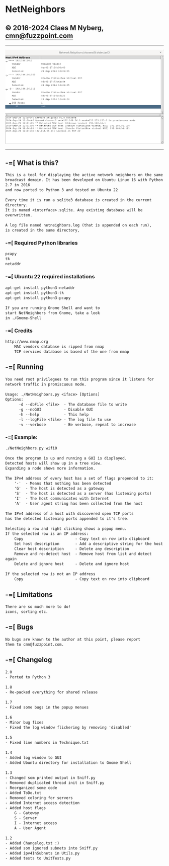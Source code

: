 # NetNeighbors 
## ©️ 2016-2024 Claes M Nyberg, cmn@fuzzpoint.com
---

![Screenshot](./screenshot.png "")

---
## -=[ What is this?
    This is a tool for displaying the active network neighbors on the same 
    broadcast domain. It has been developed on Ubuntu Linux 16 with Python 2.7 in 2016
    and now ported to Python 3 and tested on Ubuntu 22

    Every time it is run a sqlite3 database is created in the current directory.
    It is named <interface>.sqlite. Any existing database will be overwritten.

    A log file named netneighbors.log (that is appended on each run), 
    is created in the same directory,


###    -=[ Required Python libraries
    pcapy
    tk
    netaddr

###    -=[ Ubuntu 22 required installations
    apt-get install python3-netaddr
    apt-get install python3-tk
    apt-get install python3-pcapy

    If you are running Gnome Shell and want to
    start NetNeighbors from Gnome, take a look
    in ./Gnome-Shell

###    -=[ Credits
    http://www.nmap.org
        MAC vendors database is ripped from nmap
        TCP services database is based of the one from nmap
    

## -=[ Running
    You need root privilegees to run this program since it listens for 
    network traffic in promiscuous mode. 
    
    Usage: ./NetNeighbors.py <iface> [Options]
    Options:
          -d --dbFile <file>  - The database file to write
          -g --noGUI          - Disable GUI
          -h --help           - This help
          -l --logFile <file> - The log file to use
          -v --verbose        - Be verbose, repeat to increase

### -=[ Example:
    ./NetNeighbors.py wifi0

    Once the program is up and running a GUI is displayed.
    Detected hosts will show up in a tree view.
    Expanding a node shows more information.

    The IPv4 address of every host has a set of flags prepended to it:
        '-'  - Means that nothing has been detected
        'G'  - The host is detected as a gateway
        'S'  - The host is detected as a server (has listening ports)
        'I'  - The host communicates with Internet
        'A'  - User agent string has been collected from the host

    The IPv4 address of a host with discovered open TCP ports
    has the detected listening ports appended to it's tree.

    Selecting a row and right clicking shows a popup menu.
    If the selected row is an IP address:
        Copy                       - Copy text on row into clipboard
        Set host description       - Add a descriptive string for the host
        Clear host description     - Delete any description
        Remove and re-detect host  - Remove host from list and detect again
        Delete and ignore host     - Delete and ignore host

    If the selected row is not an IP address
        Copy                       - Copy text on row into clipboard


## -=[ Limitations
    There are so much more to do!
    icons, sorting etc.


## -=[ Bugs
    No bugs are known to the author at this point, please report 
    them to cmn@fuzzpoint.com.

## -=[ Changelog
    2.0
    - Ported to Python 3

    1.8
    - Re-packed everything for shared release

    1.7
    - Fixed some bugs in the popup menues

    1.6 
    - Minor bug fixes
    - Fixed the log window flickering by removing 'disabled'

    1.5
    - Fixed line numbers in Technique.txt

    1.4
    - Added log window to GUI
    - Added Ubuntu directory for installation to Gnome Shell

    1.3
    - Changed som printed output in Sniff.py
    - Removed duplicated thread init in Sniff.py
    - Reorganized some code
    - Added ToDo.txt
    - Removed coloring for servers
    - Added Internet access detection
    - Added host flags 
        G - Gateway
        S - Server
        I - Internet access
        A - User Agent 

    1.2
    - Added Changelog.txt :)
    - Added som ignored subnets into Sniff.py
    - Added ipv4InSubnets in Utils.py
    - Added tests to UnitTests.py

